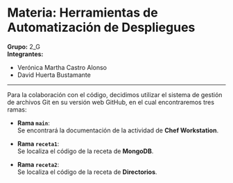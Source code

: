 # Materia: Herramientas de Automatización de Despliegues  
**Grupo:** 2_G  
**Integrantes:**  
- Verónica Martha Castro Alonso  
- David Huerta Bustamante  

---

Para la colaboración con el código, decidimos utilizar el sistema de gestión de archivos Git en su versión web GitHub, en el cual encontraremos tres ramas:

- **Rama `main`**:  
  Se encontrará la documentación de la actividad de **Chef Workstation**.

- **Rama `receta1`**:  
  Se localiza el código de la receta de **MongoDB**.

- **Rama `receta2`**:  
  Se localiza el código de la receta de **Directorios**.
